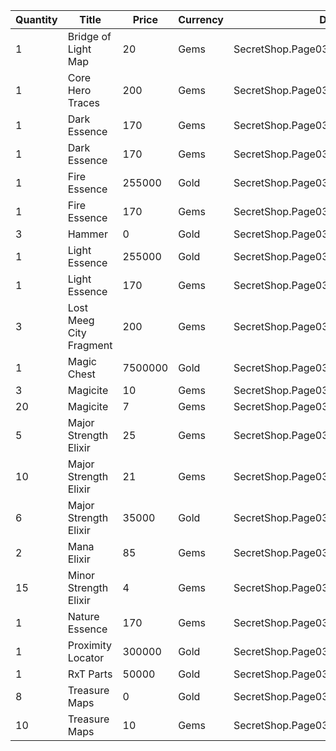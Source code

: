 | Quantity | Title | Price | Currency |  Dev Name |
| -------- | ----- | ----- | -------- |  -------- |
| 1 | Bridge of Light Map | 20 | Gems | SecretShop.Page03.TreasureMap.15 |
| 1 | Core Hero Traces | 200 | Gems | SecretShop.Page03.UnderworldTrader.39 |
| 1 | Dark Essence | 170 | Gems | SecretShop.Page03.Reagent.49 |
| 1 | Dark Essence | 170 | Gems | SecretShop.Page03.UnderworldTrader.44 |
| 1 | Fire Essence | 255000 | Gold | SecretShop.Page03.Reagent.43 |
| 1 | Fire Essence | 170 | Gems | SecretShop.Page03.Reagent.57 |
| 3 | Hammer | 0 | Gold | SecretShop.Page03.Free.25 |
| 1 | Light Essence | 255000 | Gold | SecretShop.Page03.Shard.13 |
| 1 | Light Essence | 170 | Gems | SecretShop.Page03.Shard.18 |
| 3 | Lost Meeg City Fragment | 200 | Gems | SecretShop.Page03.UnderworldTrader.56 |
| 1 | Magic Chest | 7500000 | Gold | SecretShop.Page03.CharShard.17 |
| 3 | Magicite | 10 | Gems | SecretShop.Page03.Ore.04 |
| 20 | Magicite | 7 | Gems | SecretShop.Page03.UnderworldTrader.31 |
| 5 | Major Strength Elixir | 25 | Gems | SecretShop.Page03.Elixir.19 |
| 10 | Major Strength Elixir | 21 | Gems | SecretShop.Page03.UnderworldTrader.36 |
| 6 | Major Strength Elixir | 35000 | Gold | SecretShop.Page03.UnderworldTraderGold.09 |
| 2 | Mana Elixir | 85 | Gems | SecretShop.Page03.Elixir.18 |
| 15 | Minor Strength Elixir | 4 | Gems | SecretShop.Page03.Elixir.20 |
| 1 | Nature Essence | 170 | Gems | SecretShop.Page03.Reagent.55 |
| 1 | Proximity Locator | 300000 | Gold | SecretShop.Page03.Misc.10 |
| 1 | RxT Parts | 50000 | Gold | SecretShop.Page03.Misc.18 |
| 8 | Treasure Maps | 0 | Gold | SecretShop.Page03.Free.21 |
| 10 | Treasure Maps | 10 | Gems | SecretShop.Page03.TreasureMap.13 |

